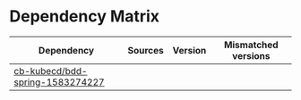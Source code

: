 # Dependency Matrix

Dependency | Sources | Version | Mismatched versions
---------- | ------- | ------- | -------------------
[cb-kubecd/bdd-spring-1583274227](https://github.com/cb-kubecd/bdd-spring-1583274227.git) |  | []() | 
